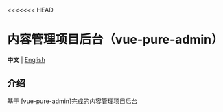 <<<<<<< HEAD
<h1> 内容管理项目后台（vue-pure-admin）</h1>


**中文** | [English](./README.en-US.md)

## 介绍

基于 [vue-pure-admin]完成的内容管理项目后台
